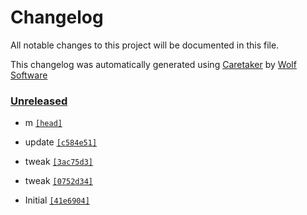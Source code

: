 # Changelog

All notable changes to this project will be documented in this file.


This changelog was automatically generated using [Caretaker](https://github.com/TGWolf/branding) by [Wolf Software](https://github.com/WolfSoftware)

### [Unreleased](https://github.com/TGWolf/branding/commits/master)

- m [`[head]`](https://github.com/TGWolf/branding/commit/)

- update [`[c584e51]`](https://github.com/TGWolf/branding/commit/c584e51388ab060a83f70b2dd03fbf7aa6d3cd33)

- tweak [`[3ac75d3]`](https://github.com/TGWolf/branding/commit/3ac75d32d55707de27dbb6754513cb40da5cdf51)

- tweak [`[0752d34]`](https://github.com/TGWolf/branding/commit/0752d34eaaaa9a96a08bae991d96c2ec99e5ca4c)

- Initial [`[41e6904]`](https://github.com/TGWolf/branding/commit/41e69042e2559b207e5590ab5976cc06ebde256d)

